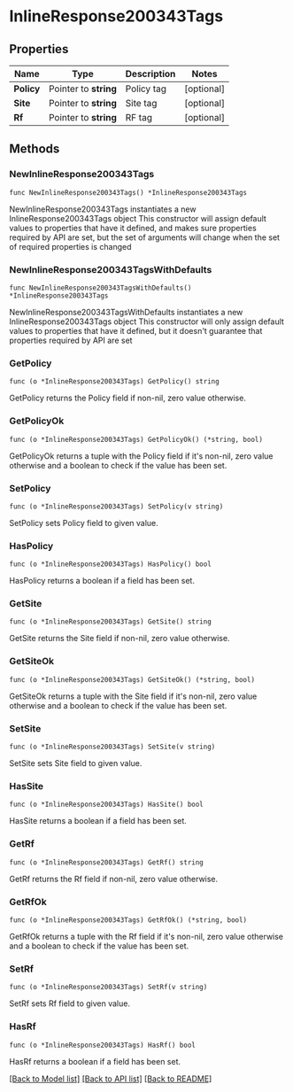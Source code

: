 # InlineResponse200343Tags

## Properties

Name | Type | Description | Notes
------------ | ------------- | ------------- | -------------
**Policy** | Pointer to **string** | Policy tag | [optional] 
**Site** | Pointer to **string** | Site tag | [optional] 
**Rf** | Pointer to **string** | RF tag | [optional] 

## Methods

### NewInlineResponse200343Tags

`func NewInlineResponse200343Tags() *InlineResponse200343Tags`

NewInlineResponse200343Tags instantiates a new InlineResponse200343Tags object
This constructor will assign default values to properties that have it defined,
and makes sure properties required by API are set, but the set of arguments
will change when the set of required properties is changed

### NewInlineResponse200343TagsWithDefaults

`func NewInlineResponse200343TagsWithDefaults() *InlineResponse200343Tags`

NewInlineResponse200343TagsWithDefaults instantiates a new InlineResponse200343Tags object
This constructor will only assign default values to properties that have it defined,
but it doesn't guarantee that properties required by API are set

### GetPolicy

`func (o *InlineResponse200343Tags) GetPolicy() string`

GetPolicy returns the Policy field if non-nil, zero value otherwise.

### GetPolicyOk

`func (o *InlineResponse200343Tags) GetPolicyOk() (*string, bool)`

GetPolicyOk returns a tuple with the Policy field if it's non-nil, zero value otherwise
and a boolean to check if the value has been set.

### SetPolicy

`func (o *InlineResponse200343Tags) SetPolicy(v string)`

SetPolicy sets Policy field to given value.

### HasPolicy

`func (o *InlineResponse200343Tags) HasPolicy() bool`

HasPolicy returns a boolean if a field has been set.

### GetSite

`func (o *InlineResponse200343Tags) GetSite() string`

GetSite returns the Site field if non-nil, zero value otherwise.

### GetSiteOk

`func (o *InlineResponse200343Tags) GetSiteOk() (*string, bool)`

GetSiteOk returns a tuple with the Site field if it's non-nil, zero value otherwise
and a boolean to check if the value has been set.

### SetSite

`func (o *InlineResponse200343Tags) SetSite(v string)`

SetSite sets Site field to given value.

### HasSite

`func (o *InlineResponse200343Tags) HasSite() bool`

HasSite returns a boolean if a field has been set.

### GetRf

`func (o *InlineResponse200343Tags) GetRf() string`

GetRf returns the Rf field if non-nil, zero value otherwise.

### GetRfOk

`func (o *InlineResponse200343Tags) GetRfOk() (*string, bool)`

GetRfOk returns a tuple with the Rf field if it's non-nil, zero value otherwise
and a boolean to check if the value has been set.

### SetRf

`func (o *InlineResponse200343Tags) SetRf(v string)`

SetRf sets Rf field to given value.

### HasRf

`func (o *InlineResponse200343Tags) HasRf() bool`

HasRf returns a boolean if a field has been set.


[[Back to Model list]](../README.md#documentation-for-models) [[Back to API list]](../README.md#documentation-for-api-endpoints) [[Back to README]](../README.md)


